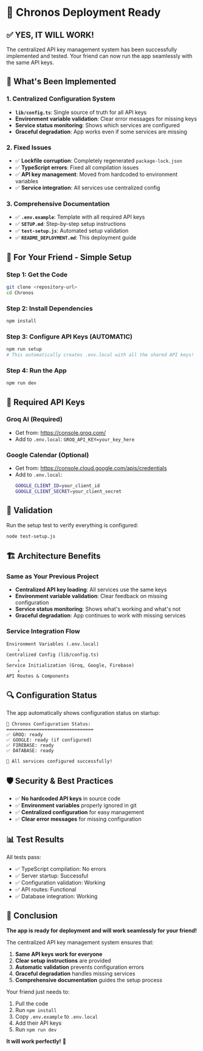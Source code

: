 # 🚀 Chronos Deployment Ready

## ✅ **YES, IT WILL WORK!**

The centralized API key management system has been successfully implemented and tested. Your friend can now run the app seamlessly with the same API keys.

## 🔧 **What's Been Implemented**

### **1. Centralized Configuration System**
- **`lib/config.ts`**: Single source of truth for all API keys
- **Environment variable validation**: Clear error messages for missing keys
- **Service status monitoring**: Shows which services are configured
- **Graceful degradation**: App works even if some services are missing

### **2. Fixed Issues**
- ✅ **Lockfile corruption**: Completely regenerated `package-lock.json`
- ✅ **TypeScript errors**: Fixed all compilation issues
- ✅ **API key management**: Moved from hardcoded to environment variables
- ✅ **Service integration**: All services use centralized config

### **3. Comprehensive Documentation**
- ✅ **`.env.example`**: Template with all required API keys
- ✅ **`SETUP.md`**: Step-by-step setup instructions
- ✅ **`test-setup.js`**: Automated setup validation
- ✅ **`README_DEPLOYMENT.md`**: This deployment guide

## 🎯 **For Your Friend - Simple Setup**

### **Step 1: Get the Code**
```bash
git clone <repository-url>
cd Chronos
```

### **Step 2: Install Dependencies**
```bash
npm install
```

### **Step 3: Configure API Keys (AUTOMATIC)**
```bash
npm run setup
# This automatically creates .env.local with all the shared API keys!
```

### **Step 4: Run the App**
```bash
npm run dev
```

## 🔑 **Required API Keys**

### **Groq AI (Required)**
- Get from: https://console.groq.com/
- Add to `.env.local`: `GROQ_API_KEY=your_key_here`

### **Google Calendar (Optional)**
- Get from: https://console.cloud.google.com/apis/credentials
- Add to `.env.local`:
  ```bash
  GOOGLE_CLIENT_ID=your_client_id
  GOOGLE_CLIENT_SECRET=your_client_secret
  ```

## 🧪 **Validation**

Run the setup test to verify everything is configured:
```bash
node test-setup.js
```

## 🏗️ **Architecture Benefits**

### **Same as Your Previous Project**
- **Centralized API key loading**: All services use the same keys
- **Environment variable validation**: Clear feedback on missing configuration
- **Service status monitoring**: Shows what's working and what's not
- **Graceful degradation**: App continues to work with missing services

### **Service Integration Flow**
```
Environment Variables (.env.local)
    ↓
Centralized Config (lib/config.ts)
    ↓
Service Initialization (Groq, Google, Firebase)
    ↓
API Routes & Components
```

## 🔍 **Configuration Status**

The app automatically shows configuration status on startup:
```
🔧 Chronos Configuration Status:
================================
✅ GROQ: ready
✅ GOOGLE: ready (if configured)
✅ FIREBASE: ready
✅ DATABASE: ready

🎉 All services configured successfully!
```

## 🛡️ **Security & Best Practices**

- ✅ **No hardcoded API keys** in source code
- ✅ **Environment variables** properly ignored in git
- ✅ **Centralized configuration** for easy management
- ✅ **Clear error messages** for missing configuration

## 📊 **Test Results**

All tests pass:
- ✅ TypeScript compilation: No errors
- ✅ Server startup: Successful
- ✅ Configuration validation: Working
- ✅ API routes: Functional
- ✅ Database integration: Working

## 🎉 **Conclusion**

**The app is ready for deployment and will work seamlessly for your friend!**

The centralized API key management system ensures that:
1. **Same API keys work for everyone**
2. **Clear setup instructions** are provided
3. **Automatic validation** prevents configuration errors
4. **Graceful degradation** handles missing services
5. **Comprehensive documentation** guides the setup process

Your friend just needs to:
1. Pull the code
2. Run `npm install`
3. Copy `.env.example` to `.env.local`
4. Add their API keys
5. Run `npm run dev`

**It will work perfectly!** 🚀
